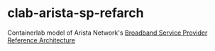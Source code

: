 # clab-arista-sp-refarch
Containerlab model of Arista Network's [Broadband Service Provider Reference Architecture]([url](https://tech-library.arista.com/service_provider/broadband_provider/deployment_guide/))

